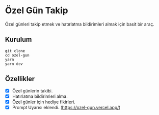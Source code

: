 # Özel Gün Takip
Özel günleri takip etmek ve hatırlatma bildirimleri almak için basit bir araç.

## Kurulum
```
git clone
cd ozel-gun
yarn
yarn dev
```

## Özellikler
- [x] Özel günlerin takibi.
- [x] Hatırlatma bildirimleri alma.
- [x] Özel günler için hediye fikirleri.
- [x] Prompt Uyarısı eklendi. (https://ozel-gun.vercel.app/)
